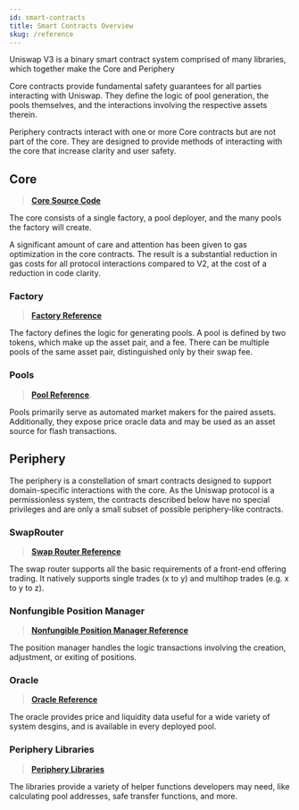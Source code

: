 ```yaml
---
id: smart-contracts
title: Smart Contracts Overview
skug: /reference
---
```

Uniswap V3 is a binary smart contract system comprised of many libraries, which together make the Core and Periphery 


Core contracts provide fundamental safety guarantees for all parties interacting with Uniswap. They define the logic of pool generation, the pools themselves, and the interactions involving the respective assets therein.

Periphery contracts interact with one or more Core contracts but are not part of the core. They are designed to provide methods of interacting with the core that increase clarity and user safety. 

## Core

>[**Core Source Code**](https://github.com/Uniswap/uniswap-v3-core)

The core consists of a single factory, a pool deployer, and the many pools  the factory will create.

A significant amount of care and attention has been given to gas optimization in the core contracts. The result is a substantial reduction in gas costs for all protocol interactions compared to V2, at the cost of a reduction in code clarity.


### Factory

>[**Factory Reference**](https://docs.uniswap.org/reference/UniswapV3Factory) 

The factory defines the logic for generating pools. A pool is defined by two tokens, which make up the asset pair, and a fee. There can be multiple pools of the same asset pair, distinguished only by their swap fee. 

### Pools

>[**Pool Reference**](https://docs.uniswap.org/reference/UniswapV3Pool).

Pools primarily serve as automated market makers for the paired assets. Additionally, they expose price oracle data and may be used as an asset source for flash transactions. 


## Periphery

The periphery is a constellation of smart contracts designed to support domain-specific interactions with the core. As the Uniswap protocol is a permissionless system, the contracts described below have no special privileges and are only a small subset of possible periphery-like contracts. 

### SwapRouter

>[**Swap Router Reference**](https://docs.uniswap.org/reference/periphery/SwapRouter)

The swap router supports all the basic requirements of a front-end offering trading. It natively supports single trades (x to y) and multihop trades (e.g. x to y to z).


### Nonfungible Position Manager

>[**Nonfungible Position Manager Reference**](https://docs.uniswap.org/reference/periphery/NonfungiblePositionManager)

The position manager handles the logic transactions involving the creation, adjustment, or exiting of positions.

### Oracle 

>[**Oracle Reference**](https://docs.uniswap.org/reference/libraries/Oracle)

The oracle provides price and liquidity data useful for a wide variety of system desgins, and is available in every deployed pool.

### Periphery Libraries

>[**Periphery Libraries**](https://docs.uniswap.org/reference/periphery/libraries/Base64)

The libraries provide a variety of helper functions developers may need, like calculating pool addresses, safe transfer functions, and more. 





